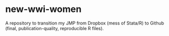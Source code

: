 # new-wwi-women
A repository to transition my JMP from Dropbox (mess of Stata/R) to Github (final, publication-quality, reproducible R files). 
